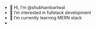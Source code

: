 - 👋 Hi, I’m @shubhambartwal
- 👀 I’m interested in fullstack development
- 🌱 I’m currently learning MERN stack
-

<!---
shubhambartwal/shubhambartwal is a ✨ special ✨ repository because its `README.md` (this file) appears on your GitHub profile.
You can click the Preview link to take a look at your changes.
--->
